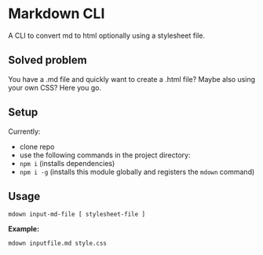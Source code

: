 # Markdown CLI

A CLI to convert md to html optionally using a stylesheet file.

## Solved problem

You have a .md file and quickly want to create a .html file? Maybe also using your own CSS? Here you go.

## Setup

Currently:

- clone repo
- use the following commands in the project directory:
- `npm i` (installs dependencies)
- `npm i -g` (installs this module globally and registers the `mdown` command)

## Usage

~~~
mdown input-md-file [ stylesheet-file ]
~~~

**Example:**

~~~
mdown inputfile.md style.css
~~~